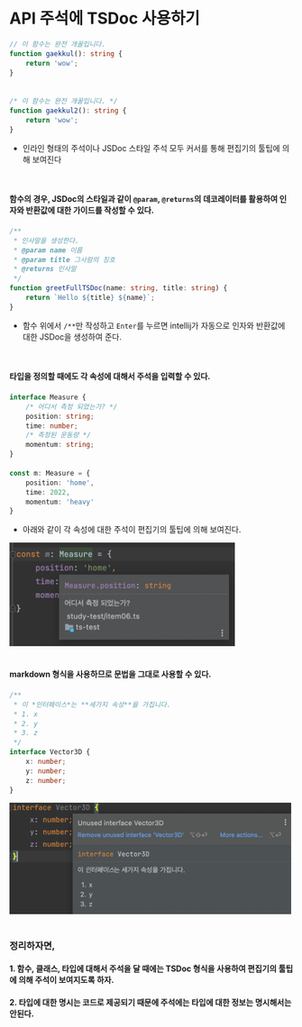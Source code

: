 # API 주석에 TSDoc 사용하기

```typescript
// 이 함수는 완전 개꿀입니다.
function gaekkul(): string {
    return 'wow';
}


/* 이 함수는 완전 개꿀입니다. */
function gaekkul2(): string {
    return 'wow';
}
```
- 인라인 형태의 주석이나 JSDoc 스타일 주석 모두 커서를 통해 편집기의 툴팁에 의해 보여진다

<br/>

#### 함수의 경우, JSDoc의 스타일과 같이 `@param`, `@returns`의 데코레이터를 활용하여 인자와 반환값에 대한 가이드를 작성할 수 있다.

```typescript
/**
 * 인사말을 생성한다.
 * @param name 이름
 * @param title 그사람의 칭호
 * @returns 인사말
 */
function greetFullTSDoc(name: string, title: string) {
    return `Hello ${title} ${name}`;
}
```

- 함수 위에서 `/**`만 작성하고 `Enter`를 누르면 intellij가 자동으로 인자와 반환값에 대한 JSDoc을 생성하여 준다.

<br/>

#### 타입을 정의할 때에도 각 속성에 대해서 주석을 입력할 수 있다. 

```typescript
interface Measure {
    /* 어디서 측정 되었는가? */
    position: string;
    time: number;
    /* 측정된 운동량 */
    momentum: string;
}

const m: Measure = {
    position: 'home',
    time: 2022,
    momentum: 'heavy'
}
```

- 아래와 같이 각 속성에 대한 주석이 편집기의 툴팁에 의해 보여진다.

<img src="./item48/img.png" width="400" >


<br/>
<br/>

#### markdown 형식을 사용하므로 문법을 그대로 사용할 수 있다.

```typescript
/**
 * 이 *인터페이스*는 **세가지 속성**을 가집니다.
 * 1. x
 * 2. y
 * 3. z
 */
interface Vector3D {
    x: number;
    y: number;
    z: number;
}
```

<img src="./item48/img_1.png" width="500" >

<br/>
<br/>



### 정리하자면,

#### 1. 함수, 클래스, 타입에 대해서 주석을 달 때에는 TSDoc 형식을 사용하여 편집기의 툴팁에 의해 주석이 보여지도록 하자.

#### 2. 타입에 대한 명시는 코드로 제공되기 때문에 주석에는 타입에 대한 정보는 명시해서는 안된다.

 